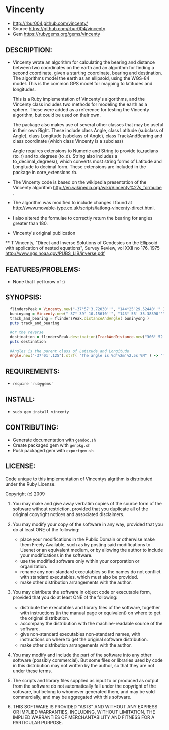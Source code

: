 # Vincenty

* http://rbur004.github.com/vincenty/
* Source https://github.com/rbur004/vincenty
* Gem https://rubygems.org/gems/vincenty

## DESCRIPTION:

* Vincenty wrote an algorithm for calculating the bearing and distance between two coordinates on the earth
  and an algorithm for finding a second coordinate, given a starting coordinate, bearing and destination.
  The algorithms model the earth as an ellipsoid, using the WGS-84 model. This is the common GPS model for
  mapping to latitudes and longitudes.

  This is a Ruby implementation of Vincenty's algorithms, and the Vincenty class includes two methods for
  modeling the earth as a sphere. These were added as a reference for testing the Vincenty algorithm, but
  could be used on their own.

  The package also makes use of several other classes that may be useful in their own Right. These include
  class Angle, class Latitude (subclass of Angle), class Longitude (subclass of Angle),
  class TrackAndBearing and class coordinate (which class Vincenty is a subclass)

  Angle requires extensions to Numeric and String to provide to_radians (to_r) and to_degrees (to_d). String also includes a to_decimal_degrees(), which converts most string forms of Latitude and Longitude to decimal form. These extensions are included in the package in core_extensions.rb.

*  The Vincenty code is based on the wikipedia presentation of the Vincenty algorithm http://en.wikipedia.org/wiki/Vincenty%27s_formulae .
*  The algorithm was modified to include changes I found at http://www.movable-type.co.uk/scripts/latlong-vincenty-direct.html.
*  I also altered the formulae to correctly return the bearing for angles greater than 180.

* Vincenty's original publication

** T Vincenty, "Direct and Inverse Solutions of Geodesics on the Ellipsoid with application of nested equations", Survey Review, vol XXII no 176, 1975 http://www.ngs.noaa.gov/PUBS_LIB/inverse.pdf

## FEATURES/PROBLEMS:

* None that I yet know of :)

## SYNOPSIS:

```ruby
  flindersPeak = Vincenty.new("-37°57′3.72030''", "144°25′29.52440''" )
  buninyong = Vincenty.new("-37° 39' 10.15610''", "143° 55' 35.38390''")
  track_and_bearing = flindersPeak.distanceAndAngle( buninyong )
  puts track_and_bearing

  #or the reverse
  destination = flindersPeak.destination(TrackAndDistance.new("306° 52' 5.37\"", 54972.271))
  puts destination

  #Angles is the parent class of Latitude and Longitude
  Angle.new("-37°01′.125").strf( "The angle is %d°%2m′%2.5s′%N" ) -> "The angle is 37°01′07.50000′S"
```

## REQUIREMENTS:

* `require 'rubygems'`

## INSTALL:

* `sudo gem install vincenty`

## CONTRIBUTING:

* Generate documentation with `gendoc.sh`
* Create packaged gem with `genpkg.sh`
* Push packaged gem with `exportgem.sh`

## LICENSE:

Code unique to this implementation of Vincentys algrithm is distributed under the Ruby License.

Copyright (c) 2009

1. You may make and give away verbatim copies of the source form of the
   software without restriction, provided that you duplicate all of the
   original copyright notices and associated disclaimers.

2. You may modify your copy of the software in any way, provided that
   you do at least ONE of the following:
    *  place your modifications in the Public Domain or otherwise make them Freely Available, such as by posting said modifications to Usenet or an equivalent medium, or by allowing the author to include your modifications in the software.
    *  use the modified software only within your corporation or organization.
    *  rename any non-standard executables so the names do not conflict with standard executables, which must also be provided.
    *  make other distribution arrangements with the author.

3. You may distribute the software in object code or executable form, provided that you do at least ONE of the following:
    * distribute the executables and library files of the software,
  together with instructions (in the manual page or equivalent)
  on where to get the original distribution.
    * accompany the distribution with the machine-readable source of
  the software.
    * give non-standard executables non-standard names, with
        instructions on where to get the original software distribution.
    * make other distribution arrangements with the author.

4. You may modify and include the part of the software into any other
   software (possibly commercial).  But some files or libraries used by
   code in this distribution  may not written by the author, so that they
   are not under these terms.

5. The scripts and library files supplied as input to or produced as
   output from the software do not automatically fall under the
   copyright of the software, but belong to whomever generated them,
   and may be sold commercially, and may be aggregated with this
   software.

6. THIS SOFTWARE IS PROVIDED "AS IS" AND WITHOUT ANY EXPRESS OR
   IMPLIED WARRANTIES, INCLUDING, WITHOUT LIMITATION, THE IMPLIED
   WARRANTIES OF MERCHANTABILITY AND FITNESS FOR A PARTICULAR
   PURPOSE.
